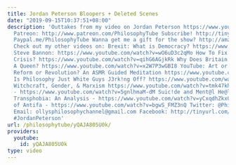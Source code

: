 ```yaml
---
title: Jordan Peterson Bloopers + Deleted Scenes
date: "2019-09-15T10:37:51+08:00"
description: 'Outtakes from my video on Jordan Peterson https://www.youtube.com/watch?v=SEMB1Ky2n1E
  Patreon: http://www.patreon.com/PhilosophyTube Subscribe! http://tinyurl.com/pr99a46
  Paypal.me/PhilosophyTube Wanna get me a gift for the show? http://amzn.eu/5JAYdOd
  Check out my other videos on: Brexit: What is Democracy? https://www.youtube.com/watch?v=Vr-ZeToI4R8
  Steve Bannon: https://www.youtube.com/watch?v=wO6uD3c2qMo How To Fix the Housing
  Crisis? https://www.youtube.com/watch?v=qihG6AGjkRk Why Does Britain Still Have
  A Queen? https://www.youtube.com/watch?v=x2W7P3wGBI8 YouTube: Art or Reality? https://www.youtube.com/watch?v=kVav1ri65Ws
  Reform or Revolution? An ASMR Guided Meditation https://www.youtube.com/watch?v=TxAsNEGcgq0
  Is Philosophy Just White Guys J3rk!ng Off? https://www.youtube.com/watch?v=weiz9wbIcGQ
  Witchcraft, Gender, & Marxism https://www.youtube.com/watch?v=tmk47kh7fiE Elon Musk
  - https://www.youtube.com/watch?v=5gnlhmaM-dM Suic!de and Ment@l He@lth ★- https://www.youtube.com/watch?v=eQNw2FBdpyE
  Transphobia: An Analysis - https://www.youtube.com/watch?v=yCxqdhZkxCo The Philosophy
  of Antifa - https://www.youtube.com/watch?v=bgwS_FMZ3nQ Twitter: @PhilosophyTube
  Email: ollysphilosophychannel@gmail.com Facebook: http://tinyurl.com/jgjek5w realphilosophytube.tumblr.com
  #JordanPeterson'
url: /philosophytube/yQAJA805U0k/
providers:
  youtube:
    id: yQAJA805U0k
type: video
---
```

